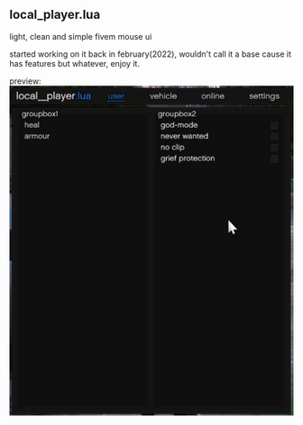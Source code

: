 ## local_player.lua
light, clean and simple fivem mouse ui

started working on it back in february(2022), wouldn't call it a base cause it has features but whatever, enjoy it.

preview:
![image](local_player.png)
